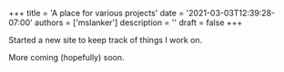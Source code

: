 +++
title = 'A place for various projects'
date = '2021-03-03T12:39:28-07:00'
authors = ['mslanker']
description = ''
draft = false
+++

Started a new site to keep track of things I work on.  

More coming (hopefully) soon.